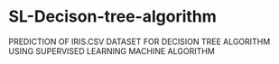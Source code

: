 # SL-Decison-tree-algorithm
PREDICTION OF IRIS.CSV DATASET FOR DECISION TREE ALGORITHM USING SUPERVISED LEARNING MACHINE ALGORITHM
